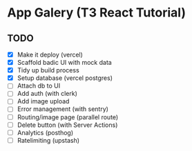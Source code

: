 # App Galery (T3 React Tutorial)

## TODO

- [x] Make it deploy (vercel)
- [x] Scaffold badic UI with mock data
- [x] Tidy up build process
- [x] Setup database (vercel postgres)
- [ ] Attach db to UI
- [ ] Add auth (with clerk)
- [ ] Add image upload
- [ ] Error management (with sentry)
- [ ] Routing/image page (parallel route)
- [ ] Delete button (with Server Actions)
- [ ] Analytics (posthog)
- [ ] Ratelimiting (upstash)
